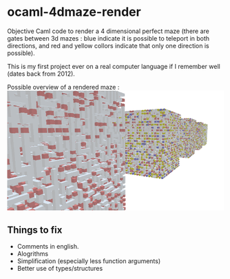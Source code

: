 # ocaml-4dmaze-render
Objective Caml code to render a 4 dimensional perfect maze (there are gates between 3d mazes : blue indicate it is possible to teleport in both directions, and red and yellow collors indicate that only one direction is possible). 

This is my first project ever on a real computer language if I remember well (dates back from 2012).

Possible overview of a rendered maze :
![image](https://github.com/Bleuje/ocaml-4dmaze-render/blob/master/4dmaze.png?raw=true)


## Things to fix
- Comments in english.
- Alogrithms
- Simplification (especially less function arguments)
- Better use of types/structures
